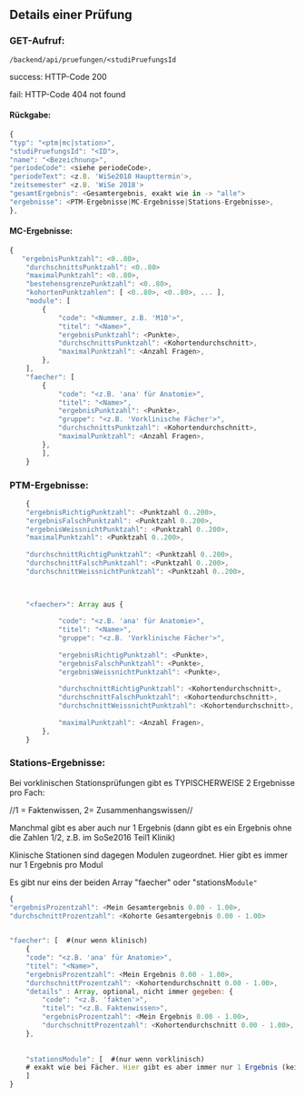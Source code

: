 ## Details einer Prüfung 

### GET-Aufruf: 
`/backend/api/pruefungen/<studiPruefungsId`

success: HTTP-Code 200

fail: HTTP-Code 404 not found

#### Rückgabe: 
```js
{
"typ": "<ptm|mc|station>",
"studiPruefungsId": "<ID">,
"name": "<Bezeichnung>",
"periodeCode": <siehe periodeCode>,
"periodeText": <z.B. 'WiSe2018 Haupttermin'>,
"zeitsemester" <z.B. 'WiSe 2018'>
"gesamtErgebnis": <Gesamtergebnis, exakt wie in -> "alle">
"ergebnisse": <PTM-Ergebnisse|MC-Ergebnisse|Stations-Ergebnisse>,
},
```

#### MC-Ergebnisse: 
```js
{
   "ergebnisPunktzahl": <0..80>,
	"durchschnittsPunktzahl": <0..80>
	"maximalPunktzahl": <0..80>,
	"bestehensgrenzePunktzahl": <0..80>,
	"kohortenPunktzahlen": [ <0..80>, <0..80>, ... ],
	"module": [
		{
            "code": "<Nummer, z.B. 'M10'>",
            "titel": "<Name>",
            "ergebnisPunktzahl": <Punkte>,
            "durchschnittsPunktzahl": <Kohortendurchschnitt>,
            "maximalPunktzahl": <Anzahl Fragen>,
		},
	],
	"faecher": [
		{
            "code": "<z.B. 'ana' für Anatomie>",
            "titel": "<Name>",
            "ergebnisPunktzahl": <Punkte>,
            "gruppe": "<z.B. 'Vorklinische Fächer'>",
            "durchschnittsPunktzahl": <Kohortendurchschnitt>,
            "maximalPunktzahl": <Anzahl Fragen>,
		},
		],
	}
```

### PTM-Ergebnisse: 
```js
	{
	"ergebnisRichtigPunktzahl": <Punktzahl 0..200>,
	"ergebnisFalschPunktzahl": <Punktzahl 0..200>,
	"ergebnisWeissnichtPunktzahl": <Punktzahl 0..200>,
	"maximalPunktzahl": <Punktzahl 0..200>,
	
	"durchschnittRichtigPunktzahl": <Punktzahl 0..200>,
	"durchschnittFalschPunktzahl": <Punktzahl 0..200>,
	"durchschnittWeissnichtPunktzahl": <Punktzahl 0..200>,


	
	"<faecher>": Array aus {
            
            "code": "<z.B. 'ana' für Anatomie>",
            "titel": "<Name>",
            "gruppe": "<z.B. 'Vorklinische Fächer'>",
            
            "ergebnisRichtigPunktzahl": <Punkte>,
            "ergebnisFalschPunktzahl": <Punkte>,
            "ergebnisWeissnichtPunktzahl": <Punkte>,
            
            "durchschnittRichtigPunktzahl": <Kohortendurchschnitt>,
            "durchschnittFalschPunktzahl": <Kohortendurchschnitt>,
            "durchschnittWeissnichtPunktzahl": <Kohortendurchschnitt>,
            
            "maximalPunktzahl": <Anzahl Fragen>,
		},
	}
```

### Stations-Ergebnisse: 
Bei vorklinischen Stationsprüfungen gibt es TYPISCHERWEISE 2 Ergebnisse pro Fach: 

//1 = Faktenwissen, 2= Zusammenhangswissen//

Manchmal gibt es aber auch nur 1 Ergebnis (dann gibt es ein Ergebnis ohne die Zahlen 1/2, z.B. im SoSe2016 Teil1 Klinik) 

Klinische Stationen sind dagegen Modulen zugeordnet. Hier gibt es immer nur 1 Ergebnis pro Modul

Es gibt nur eins der beiden Array "faecher" oder "stationsM`odule"`

```js
{
"ergebnisProzentzahl": <Mein Gesamtergebnis 0.00 - 1.00>,
"durchschnittProzentzahl": <Kohorte Gesamtergebnis 0.00 - 1.00>

    
"faecher": [  #(nur wenn klinisch)
	{
	"code": "<z.B. 'ana' für Anatomie>",	
	"titel": "<Name>",
	"ergebnisProzentzahl": <Mein Ergebnis 0.00 - 1.00>,
	"durchschnittProzentzahl": <Kohortendurchschnitt 0.00 - 1.00>,
	"details" : Array, optional, nicht immer gegeben: {
		"code": "<z.B. 'fakten'>",	
		"titel": "<z.B. Faktenwissen>",
		"ergebnisProzentzahl": <Mein Ergebnis 0.00 - 1.00>,
		"durchschnittProzentzahl": <Kohortendurchschnitt 0.00 - 1.00>,
	},
	
	
	"stationsModule": [  #(nur wenn vorklinisch)
	# exakt wie bei Fächer. Hier gibt es aber immer nur 1 Ergebnis (keine Unterergebnisse)
	]
}
```

